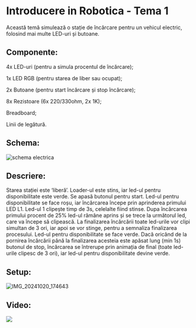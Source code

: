 # Introducere in Robotica - Tema 1

Această temă simulează o stație de încărcare pentru un vehicul electric, folosind mai multe LED-uri și butoane.

## Componente:

4x LED-uri (pentru a simula procentul de încărcare);
  
1x LED RGB (pentru starea de liber sau ocupat);
  
2x Butoane (pentru start încărcare și stop încărcare);
  
8x Rezistoare (6x 220/330ohm, 2x 1K);
  
Breadboard;
  
Linii de legătură.

## Schema:

![schema electrica](https://github.com/user-attachments/assets/0eccb6e1-28a5-4e45-a900-2a9c1ef40fca)

## Descriere:

Starea stației este ‘liberă’. Loader-ul este stins, iar led-ul pentru disponibilitate este verde. Se apasă butonul pentru start. Led-ul pentru disponibilitate se face roșu, iar încărcarea începe prin aprinderea primului LED L1. Led-ul 1 clipește timp de 3s, celelalte fiind stinse. Dupa încărcarea primului procent de 25% led-ul rămâne aprins și se trece la următorul led, care va începe să clipească. La finalizarea încărcării toate led-urile vor clipi simultan de 3 ori, iar apoi se vor stinge, pentru a semnaliza finalizarea procesului. Led-ul pentru disponibilitate se face verde. Dacă oricând de la pornirea încărcării până la finalizarea acesteia este apăsat lung (min 1s) butonul de stop, încărcarea se întrerupe prin animația de final (toate led-urile clipesc de 3 ori), iar led-ul pentru disponibilitate devine verde.

## Setup:

![IMG_20241020_174643](https://github.com/user-attachments/assets/7fd517db-ce67-4c57-8983-0457880e05ee)

## Video:

[<img src="https://img.youtube.com/vi/VCjNsLooLII/maxresdefault.jpg">](https://youtu.be/VCjNsLooLII)


